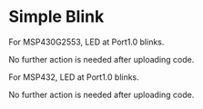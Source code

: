 # Simple Blink
For MSP430G2553, LED at Port1.0 blinks. 

No further action is needed after uploading code.

For MSP432, LED at Port1.0 blinks.

No further action is needed after uploading code.
